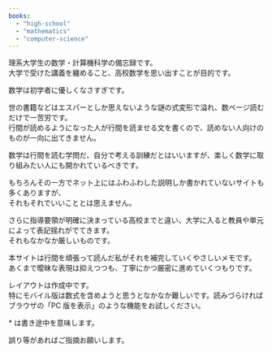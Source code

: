 ```yaml
---
books:
  - "high-school"
  - "mathematics"
  - "computer-science"
---
```


理系大学生の数学・計算機科学の備忘録です。  
大学で受けた講義を纏めること、高校数学を思い出すことが目的です。

数学は初学者に優しくなさすぎです。

世の書籍などはエスパーとしか思えないような謎の式変形で溢れ、数ページ読むだけで一苦労です。  
行間が読めるようになった人が行間を読ませる文を書くので、読めない人向けのものが一向に出てきません。

数学は行間を読む学問だ、自分で考える訓練だとはいいますが、楽しく数学に取り組みたい人にも開かれているべきです。

もちろんその一方でネット上にはふわふわした説明しか書かれていないサイトも多くありますが、  
それもそれでいいこととは思えません。

さらに指導要領が明確に決まっている高校までと違い、大学に入ると教員や単元によって表記揺れがでてきます。  
それもなかなか厳しいものです。

本サイトは行間を頑張って読んだ私がそれを補完していくやさしいメモです。  
あくまで曖昧な表現は抑えつつも、丁寧にかつ厳密に進めていくつもりです。

レイアウトは作成中です。  
特にモバイル版は数式を含めようと思うとなかなか難しいです。読みづらければブラウザの「PC 版を表示」のような機能をお試しください。

\* は書き途中を意味します。

誤り等があればご指摘お願いします。
